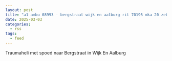 ```yaml
---
layout: post
title: "a1 ambu 08993 - bergstraat wijk en aalburg rit 70195 mka 20 zebra"
date: 2025-03-03
categories: 
  - rss
tags: 
  - feed
---
```


Traumaheli met spoed naar Bergstraat in Wijk En Aalburg
